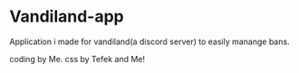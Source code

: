 # Vandiland-app
Application i made for vandiland(a discord server) to easily manange bans.

coding by Me. css by Tefek and Me!
